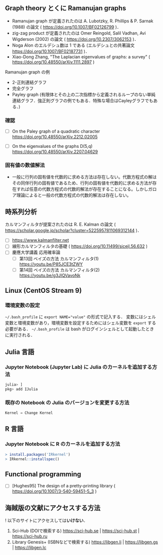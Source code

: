 ## Graph theory とくに Ramanujan graphs

- Ramanujan graph が定義されたのは A. Lubotzky, R. Phillips & P. Sarnak (1988) の論文 ( https://doi.org/10.1007/BF02126799 )．
- zig-zag product が定義されたのは Omer Reingold, Salil Vadhan, Avi Wigderson (2002) の論文 ( https://doi.org/10.2307/3062153 )． 
- Noga Alon のエルデシュ数は 1 である (エルデシュとの共著論文 https://doi.org/10.1007/BF02187731 )．
- Xiao-Dong Zhang, "The Laplacian eigenvalues of graphs: a survey" ( https://doi.org/10.48550/arXiv.1111.2897 )

Ramanujan graph の例
- 2-正則連結グラフ
- 完全グラフ
- Payley graph (有限体とその上の二次指標から定義されるループのない単純連結グラフ．強正則グラフの例でもある．特殊な場合はCayleyグラフでもある．)

### 確認

- [ ] On the Paley graph of a quadratic character https://doi.org/10.48550/arXiv.2212.02005
- [ ] On the eigenvalues of the graphs D(5,q) https://doi.org/10.48550/arXiv.2207.04629


### 固有値の数値解法

- 一般に行列の固有値を代数的に求める方法は存在しない。代数方程式の解はその同伴行列の固有値であるため、行列の固有値を代数的に求める方法が存在すれば任意の代数方程式の代数的解法が存在することになる。しかしガロア理論によると一般の代数方程式の代数的解法は存在しない。


## 時系列分析

カルマンフィルタが提案されたのは R. E. Kalman の論文 ( https://scholar.google.jp/scholar?cluster=5225957811069312144 )．

- [ ] https://www.kalmanfilter.net
- [ ] 線形カルマンフィルタの基礎 ( https://doi.org/10.11499/sicejl.56.632 )
- [ ] 慶應大学講義 応用確率論
  - [ ] 第13回 ベイズの方法 カルマンフィルタ(1) https://youtu.be/P85JCE3tZWY
  - [ ] 第14回 ベイズの方法 カルマンフィルタ(2) https://youtu.be/g3JIQVavoNk

## Linux (CentOS Stream 9)

### 環境変数の設定

`~/.bash_profile` に `export NAME="value"` の形式で記入する．
変数にはシェル変数と環境変数があり，環境変数を設定するためにはシェル変数を `export` する必要がある．
`~/.bash_profile` は bash がログインシェルとして起動したときに実行される．


## Julia 言語

### Jupyter Notebook (Jupyter Lab) に Julia のカーネルを追加する方法

```Julia
julia> ]
pkg> add IJulia
```

### 既存の Notebook の Julia のバージョンを変更する方法

```
Kernel → Change Kernel
```

## R 言語

### Jupyter Notebook に R のカーネルを追加する方法

```R
> install.packages('IRkernel')
> IRkernel::installspec()
```

## Functional programming

- [ ] [Hughes95] The design of a pretty-printing library ( https://doi.org/10.1007/3-540-59451-5_3 )


## 海賊版の文献にアクセスする方法

! 以下のサイトにアクセスしては**いけない**．

1. Sci-Hub (DOIで検索する) https://sci-hub.se | https://sci-hub.st | https://sci-hub.ru
2. Library Genesis+ (ISBNなどで検索する) https://libgen.li | https://libgen.gs | https://libgen.lc
